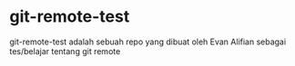 # git-remote-test
git-remote-test adalah sebuah repo yang dibuat oleh Evan Alifian sebagai tes/belajar tentang git remote
